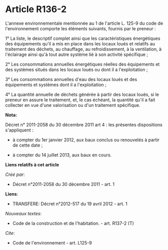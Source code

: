 # Article R136-2

L'annexe environnementale mentionnée au 1 de l'article L. 125-9 du code de l'environnement comporte les éléments suivants,
fournis par le preneur : 

1° La liste, le descriptif complet ainsi que les caractéristiques énergétiques des équipements qu'il a mis en place dans les
locaux loués et relatifs au traitement des déchets, au chauffage, au refroidissement, à la ventilation, à l'éclairage ainsi
qu'à tout autre système lié à son activité spécifique ; 

2° Les consommations annuelles énergétiques réelles des équipements et des systèmes situés dans les locaux loués ou dont il a
l'exploitation ; 

3° Les consommations annuelles d'eau des locaux loués et des équipements et systèmes dont il a l'exploitation ; 

4° La quantité annuelle de déchets générée à partir des locaux loués, si le preneur en assure le traitement, et, le cas
échéant, la quantité qu'il a fait collecter en vue d'une valorisation ou d'un traitement spécifique.

**Nota:**

Décret n° 2011-2058 du 30 décembre 2011 art 4 : les présentes  dispositions s'appliquent :

- à compter du 1er janvier 2012, aux baux conclus ou renouvelés à partir de cette date ;

- à compter du 14 juillet 2013, aux baux en cours.

**Liens relatifs à cet article**

_Créé par_:

  - Décret n°2011-2058 du 30 décembre 2011 - art. 1

**Liens**:

  - TRANSFERE: Décret n°2012-517 du 19 avril 2012 - art. 1

_Nouveaux textes_:

  - Code de la construction et de l'habitation. - art. R137-2 (T)

_Cite_:

  - Code de l'environnement - art. L125-9

